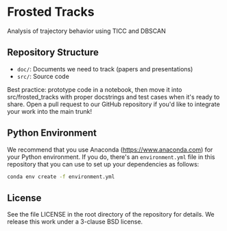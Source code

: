 # Frosted Tracks

Analysis of trajectory behavior using TICC and DBSCAN

## Repository Structure

- `doc/`: Documents we need to track (papers and presentations)
- `src/`: Source code

Best practice: prototype code in a notebook, then move it into
src/frosted_tracks with proper docstrings and test cases when it's
ready to share.  Open a pull request to our GitHub repository if
you'd like to integrate your work into the main trunk!

## Python Environment

We recommend that you use Anaconda (https://www.anaconda.com) for your
Python environment.  If you do, there's an `environment.yml` file in this
repository that you can use to set up your dependencies as follows:

```bash
conda env create -f environment.yml
```

## License

See the file LICENSE in the root directory of the repository for
details.  We release this work under a 3-clause BSD license.


